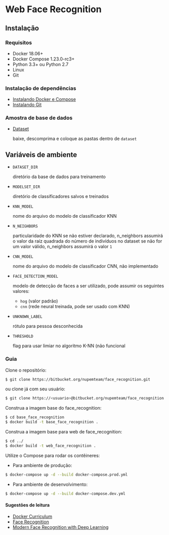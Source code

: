 # Web Face Recognition

## Instalação

### Requisitos
  * Docker 18.06+
  * Docker Compose 1.23.0-rc3+
  * Python 3.3+ ou Python 2.7
  * Linux
  * Git

### Instalação de dependências
  * [Instalando Docker e Compose](https://gist.github.com/pedrohenriquebr/5c0676e74ade52d1e8ae676835dccb08)
  * [Instalando Git](https://git-scm.com/book/pt-br/v1/Primeiros-passos-Instalando-Git)


### Amostra de base de dados
  * [Dataset](https://drive.google.com/drive/folders/1QcVSeMT2tGXO-oMZkyBhuDGqBgmXRBmh?usp=sharing)
  
    baixe, descomprima e coloque as pastas dentro de `dataset`

## Variáveis de ambiente 
  
  * `DATASET_DIR` 
  
    diretório da base de dados para treinamento

  * `MODELSET_DIR` 
  
    diretório de classificadores salvos e treinados

  * `KNN_MODEL` 
  
    nome do arquivo do modelo de classificador KNN 
    
  * `N_NEIGHBORS`
  
    particularidade do KNN se não estiver declarado, n_neighbors assumirá o 
    valor da raíz quadrada do número de indivíduos no dataset
se não for um valor válido, n_neighbors assumirá
o valor `1` 

  * `CNN_MODEL`
    
    nome do arquivo do modelo de classificador CNN, não implementado

  * `FACE_DETECTION_MODEL`
  
    modelo de detecção de faces a ser utilizado, pode assumir os seguintes valores:
    - `hog` (valor padrão)
    - `cnn` (rede neural treinada, pode ser usado com KNN)

  * `UNKNOWN_LABEL`
  
    rótulo para pessoa desconhecida

  * `THRESHOLD`

    flag para usar limiar no algoritmo K-NN (não funcional

### Guia
Clone o repositório: 
```bash 
$ git clone https://bitbucket.org/nupemteam/face_recognition.git
```
ou clone já com seu usuário:
```bash
$ git clone https://<usuario>@bitbucket.org/nupemteam/face_recognition.git
```
Construa a imagem base do face_recognition:
```bash
$ cd base_face_recognition
$ docker build -t base_face_recognition .
```

Construa a imagem base para web de face_recognition:
```bash
$ cd ../
$ docker build -t web_face_recognition . 
```

Utilize o Compose para rodar os contêineres:
* Para ambiente de produção:
```bash
$ docker-compose up -d --build docker-compose.prod.yml
```
* Para ambiente de desenvolvimento:
```bash
$ docker-compose up -d --build docker-compose.dev.yml
```

#### Sugestões de leitura
* [Docker Curriculum](https://docker-curriculum.com/)
* [Face Recognition](https://github.com/ageitgey/face_recognition)
* [Modern Face Recognition with Deep Learning](https://medium.com/@ageitgey/machine-learning-is-fun-part-4-modern-face-recognition-with-deep-learning-c3cffc121d78)
  

